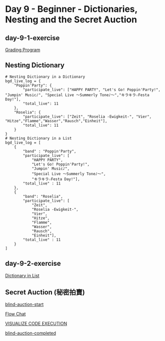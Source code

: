 # Day 9 - Beginner - Dictionaries, Nesting and the Secret Auction

## day-9-1-exercise

[Grading Program](https://replit.com/@appbrewery/day-9-1-exercise)

## Nesting Dictionary

```
# Nesting Dictionary in a Dictionary
bgd_live_log = {
    "Poppin'Party": {
        "participate_live": ["HAPPY PARTY", "Let's Go! Poppin'Party!", "Jumpin' Music♪", "Special Live 〜Summerly Tone♪〜","キラキラ☆Festa Day!"],
        "total_live": 11
    },
    "Roselia": {
        "participate_live": ["Zeit", "Roselia -Ewigkeit-", "Vier", "Hitze","Flamme","Wasser","Rausch","Einheit"],
        "total_live": 11
    }
}
# Nesting Dictionary in a List
bgd_live_log = [
    {
        "band" : "Poppin'Party",
        "participate_live": [
            "HAPPY PARTY",
            "Let's Go! Poppin'Party!",
            "Jumpin' Music♪",
            "Special Live 〜Summerly Tone♪〜",
            "キラキラ☆Festa Day!"],
        "total_live" : 11
    },
    {
        "band": "Roselia",
        "participate_live": [
            "Zeit",
            "Roselia -Ewigkeit-",
            "Vier",
            "Hitze",
            "Flamme",
            "Wasser",
            "Rausch",
            "Einheit"],
        "total_live" : 11
    }
]
```

## day-9-2-exercise

[Dictionary in List](https://replit.com/@appbrewery/day-9-2-exercise#README.md)

## Secret Auction (秘密拍賣)

[blind-auction-start](https://replit.com/@appbrewery/blind-auction-start)

[Flow Chat](https://viewer.diagrams.net/?highlight=0000ff&edit=_blank&layers=1&nav=1&title=Blind%20Auction%20Flow%20Chart#R3VnbcpswEP0aPzYDCLB5tHNrZ9pMpu6kzaMMilEDiBHyLV%2FfFYirHMdp7JD4JUGrXV3Ont2V5AE6j9fXHKfhDxaQaGAZwXqALgaWZRqmAf%2BkZFNIHM8qBHNOA6VUC6b0iZSWSrqgAclaioKxSNC0LfRZkhBftGSYc7Zqqz2wqD1riudEE0x9HOnS3zQQoZK6jl13fCV0HpZTm65X9MS41FZbyUIcsFVDhC4H6JwzJoqveH1OIoleCUxhd%2FVMb7UyThKxj8Hs4R5fx%2BMlu%2F52dxPepdM7H31BxShLHC3UjtVixaaEgASAiGoyLkI2ZwmOLmvphLNFEhA5jQGtWuc7YykITRD%2BJUJslHvxQjAQhSKOVG8xp5zo2b0pUcYW3Cc7NlSSBPM5ETv0rMoDwF3CYiL4Buw4ibCgy%2FY6sCLRvNKrYYYPhfQrUDc11Ke%2Fxj9%2FadDXwEqUViEVZJrifP8riLdtIC4JF2S9G0Z928rAHimuqmi1VXNVU99TorBBemQcCSfn1Nhp7clOu092Wjo7Q0hclhEBcDKJchbn6VWcpZsPx1mvZ84OT42z9p6cdfvkrK2hPs4e84LP4e8NjokcIUkXon%2FCOk6LsKajM9a0t1DWPhZlvVOjrLsnZUd9UtbdSdkJ2FrGLaew0Y%2FG2OpI2xtjTf0E9ckp%2B1YqKtNbRmHmynOO1fYcGnU8UoSIsuo4pVrG%2F%2FtppHM8COqEjJOgojqsQB4usLwsUl9QcESOAKwUIjmU6o9kUxnlQ54NLBfHkvDJLEsrh%2FQZKmh41gmWLQcSc%2BjoweIcLVhGfcQGWVPxR5nL7%2FuG%2FGLd6LjYlI0EdpubAISqed%2Fsq83yVml3wCg00Z6VwxweIl7HnONNQyGVcZg9H872yGxxy%2B5e%2BTv6yHN26cNHsYKDxnwFdi90Mxt0Uzw6CcI1noz6eLDQ34mKwwp9KLIzz9N5%2FpfJ5kCu141gR5MZNNy5%2FFpkhMtsvgplpl%2FhnKp51p%2FJEtBN3SGLZ4usp7RdVcqX0na3oh4Oc%2F2AeE8yDSbYtGjjgSM6T%2BDbh82DJ9BEQkN9HI1VR0yDoIg6ktEnPMuHksRW%2BQfGdSYD50KOBYGWFTF3IKiRZ7dzkmFrQG87S1pHw9nrtTxWOeo1BbKVrerk9Q75arhnvnrrC9b2gmZ1HnvQcL%2Fz7GsLbbdwOvbuQttd12v1zeE7FGZTf5o6jwjm1fk68zkhiZ6I3%2FkMjZzOK%2FSWVLztSe9ot80y9TSAu6L5LaTALYQ1kEyUdQyuMlVX%2ByqT2wTEj4pKCSpx%2B4azokkii2fPHnCGL3vA9LYUQ%2FdoLrA0F9ywT18LXdTB2dBxRoephdCsf2osMkr9iy26%2FAc%3D)

[VISUALIZE CODE EXECUTION](https://pythontutor.com/)

[blind-auction-completed](https://replit.com/@appbrewery/blind-auction-completed)
